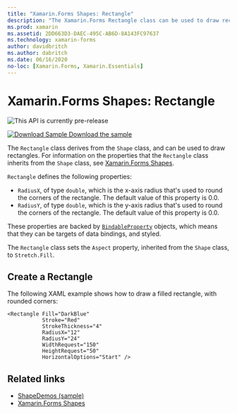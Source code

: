 ```yaml
---
title: "Xamarin.Forms Shapes: Rectangle"
description: "The Xamarin.Forms Rectangle class can be used to draw rectangles."
ms.prod: xamarin
ms.assetid: 2DD663D3-DAEC-495C-AB6D-8A143FC97637
ms.technology: xamarin-forms
author: davidbritch
ms.author: dabritch
ms.date: 06/16/2020
no-loc: [Xamarin.Forms, Xamarin.Essentials]
---
```


# Xamarin.Forms Shapes: Rectangle

![](~/media/shared/preview.png "This API is currently pre-release")

[![Download Sample](~/media/shared/download.png) Download the sample](https://docs.microsoft.com/samples/xamarin/xamarin-forms-samples/userinterface-shapesdemos/)

The `Rectangle` class derives from the `Shape` class, and can be used to draw rectangles. For information on the properties that the `Rectangle` class inherits from the `Shape` class, see [Xamarin.Forms Shapes](index.md).

`Rectangle` defines the following properties:

- `RadiusX`, of type `double`, which is the x-axis radius that's used to round the corners of the rectangle. The default value of this property is 0.0.
- `RadiusY`, of type `double`, which is the y-axis radius that's used to round the corners of the rectangle. The default value of this property is 0.0.

These properties are backed by [`BindableProperty`](xref:Xamarin.Forms.BindableProperty) objects, which means that they can be targets of data bindings, and styled.

The `Rectangle` class sets the `Aspect` property, inherited from the `Shape` class, to `Stretch.Fill`.

## Create a Rectangle

The following XAML example shows how to draw a filled rectangle, with rounded corners:

```xaml
<Rectangle Fill="DarkBlue"
           Stroke="Red"
           StrokeThickness="4"
           RadiusX="12"
           RadiusY="24"           
           WidthRequest="150"
           HeightRequest="50"
           HorizontalOptions="Start" />
```

## Related links

- [ShapeDemos (sample)](https://docs.microsoft.com/samples/xamarin/xamarin-forms-samples/userinterface-shapedemos/)
- [Xamarin.Forms Shapes](index.md)
